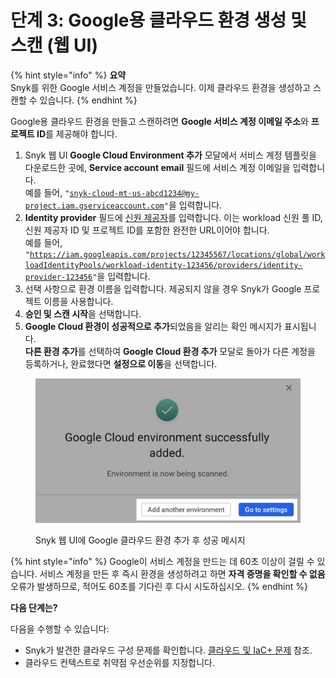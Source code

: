# 단계 3: Google용 클라우드 환경 생성 및 스캔 (웹 UI)

{% hint style="info" %}
**요약**\
Snyk를 위한 Google 서비스 계정을 만들었습니다. 이제 클라우드 환경을 생성하고 스캔할 수 있습니다.
{% endhint %}

Google용 클라우드 환경을 만들고 스캔하려면 **Google 서비스 계정 이메일 주소**와 **프로젝트 ID**를 제공해야 합니다.

1. Snyk 웹 UI **Google Cloud Environment 추가** 모달에서 서비스 계정 템플릿을 다운로드한 곳에, **Service account email** 필드에 서비스 계정 이메일을 입력합니다.\
   예를 들어, `"`[`snyk-cloud-mt-us-abcd1234@my-project.iam.gserviceaccount.com`](mailto:snyk-cloud-mt-us-abcd1234@my-project.iam.gserviceaccount.com)`"`을 입력합니다.
2. **Identity provider** 필드에 [신원 제공자](https://docs.snyk.io/integrate-with-snyk/cloud-platforms-integrations/google-cloud-integration/google-cloud-integration-web-ui/step-2-create-the-google-service-account-web-ui#apply-terraform)를 입력합니다. 이는 workload 신원 풀 ID, 신원 제공자 ID 및 프로젝트 ID를 포함한 완전한 URL이어야 합니다.\
   예를 들어, `"`[`https://iam.googleapis.com/projects/12345567/locations/global/workloadIdentityPools/workload-identity-123456/providers/identity-provider-123456`](https://iam.googleapis.com/projects/12345567/locations/global/workloadIdentityPools/workload-identity-123456/providers/identity-provider-123456)`"`을 입력합니다.
3. 선택 사항으로 환경 이름을 입력합니다. 제공되지 않을 경우 Snyk가 Google 프로젝트 이름을 사용합니다.
4. **승인 및 스캔 시작**을 선택합니다.
5. **Google Cloud 환경이 성공적으로 추가**되었음을 알리는 확인 메시지가 표시됩니다.\
   **다른 환경 추가**를 선택하여 **Google Cloud 환경 추가** 모달로 돌아가 다른 계정을 등록하거나, 완료했다면 **설정으로 이동**을 선택합니다.

<figure><img src="../../../../../.gitbook/assets/snyk-cloud-onboard-google-ui-success.png" alt="Snyk 웹 UI에 Google 클라우드 환경 추가 후 성공 메시지"><figcaption><p>Snyk 웹 UI에 Google 클라우드 환경 추가 후 성공 메시지</p></figcaption></figure>

{% hint style="info" %}
Google이 서비스 계정을 만드는 데 60초 이상이 걸릴 수 있습니다. 서비스 계정을 만든 후 즉시 환경을 생성하려고 하면 **자격 증명을 확인할 수 없음** 오류가 발생하므로, 적어도 60초를 기다린 후 다시 시도하십시오.
{% endhint %}

**다음 단계는?**

다음을 수행할 수 있습니다:

* Snyk가 발견한 클라우드 구성 문제를 확인합니다. [클라우드 및 IaC+ 문제](../../../../../scan-with-snyk/snyk-iac/getting-started-with-iac+-and-cloud-scans/manage-iac+-and-cloud-issues/) 참조.
* 클라우드 컨텍스트로 취약점 우선순위를 지정합니다.
